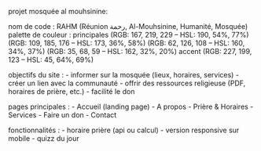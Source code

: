 projet mosquée al mouhsinine:

nom de code 		: RAHM (Réunion رحمة, Al-Mouhsinine, Humanité, Mosquée)
palette de couleur 	: 
	principales
		(RGB: 167, 219, 229 – HSL: 190, 54%, 77%)
		(RGB: 109, 185, 176 – HSL: 173, 36%, 58%)
		(RGB: 62, 126, 108 – HSL: 160, 34%, 37%)
		(RGB: 35, 68, 59 – HSL: 162, 32%, 20%)
	accent
		(RGB: 227, 199, 123 – HSL: 45, 64%, 69%)

objectifs du site	:
	- informer sur la mosquée (lieux, horaires, services)
	- créer un lien avec la communauté
	- offrir des ressources religieuse (PDF, horaires de prière, etc.)
	- facilité le don

pages principales	:
	- Accueil (landing page)
	- A propos
	- Prière & Horaires
	- Services
	- Faire un don
	- Contact

fonctionnalités		:
	- horaire prière (api ou calcul)
	- version responsive sur mobile
	- quizz du jour

